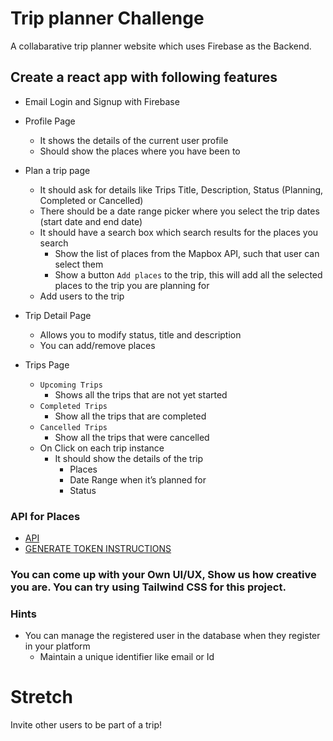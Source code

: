 # Trip planner Challenge

A collabarative trip planner website which uses Firebase as the Backend.

## Create a react app with following features

- Email Login and Signup with Firebase
- Profile Page
  - It shows the details of the current user profile
  - Should show the places where you have been to
  
- Plan a trip page
  - It should ask for details like Trips Title, Description, Status (Planning, Completed or Cancelled)
  - There should be a date range picker where you select the trip dates (start date and end date)
  - It should have a search box which search results for the places you search
    - Show the list of places from the Mapbox API, such that user can select them
    - Show a button `Add places` to the trip, this will add all the selected places to the trip you are planning for
  - Add users to the trip
  
- Trip Detail Page
  - Allows you to modify status, title and description
  - You can add/remove places
  
- Trips Page
  - ``Upcoming Trips``
    - Shows all the trips that are not yet started
  - ``Completed Trips``
    - Show all the trips that are completed
  - ``Cancelled Trips``
    - Show all the trips that were cancelled
  - On Click on each trip instance
    - It should show the details of the trip
      - Places
      - Date Range when it’s planned for
      - Status

### API for Places

- [API](https://docs.mapbox.com/api/search/geocoding/)
- [GENERATE TOKEN INSTRUCTIONS](https://docs.mapbox.com/help/glossary/access-token/)

### You can come up with your Own UI/UX, Show us how creative you are. You can try using Tailwind CSS for this project.

### Hints

- You can manage the registered user in the database when they register in your platform
  - Maintain a unique identifier like email or Id


# Stretch
Invite other users to be part of a trip!